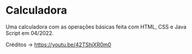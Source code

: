 # Calculadora
Uma calculadora com as operações básicas feita com HTML, CSS e Java Script em 04/2022.

Créditos -> https://youtu.be/42TShjXR0m0
